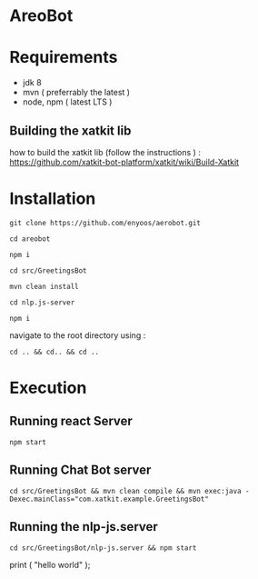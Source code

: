 #  AreoBot

# Requirements
- jdk 8
- mvn ( preferrably the latest )
- node, npm ( latest LTS )

## Building the xatkit lib
how to build the xatkit lib (follow the instructions ) : https://github.com/xatkit-bot-platform/xatkit/wiki/Build-Xatkit 

# Installation  
```console
git clone https://github.com/enyoos/aerobot.git
```

```console
cd areobot
```

```console
npm i
```

```console
cd src/GreetingsBot
```

```console
mvn clean install
```

```console
cd nlp.js-server
```

```console
npm i
```

navigate to the root directory using :
```console
cd .. && cd.. && cd ..
```

# Execution

## Running react Server
```console
npm start
```

## Running Chat Bot server
```console
cd src/GreetingsBot && mvn clean compile && mvn exec:java -Dexec.mainClass="com.xatkit.example.GreetingsBot"
```

## Running the nlp-js.server
```console
cd src/GreetingsBot/nlp-js.server && npm start
```
print ( "hello world" );
